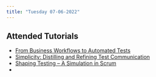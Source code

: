 ```yaml
---
title: "Tuesday 07-06-2022"
---
```


## Attended Tutorials
- [From Business Workflows to Automated Tests](Tutorial%20F.md)
- [Simplicity: Distilling and Refining Test Communication](Tutorial%20%20I.md)
- [Shaping Testing – A Simulation in Scrum](Tutorial%20A.md)
- 
